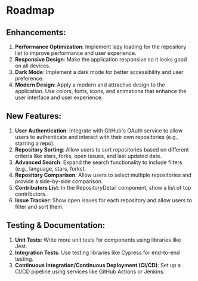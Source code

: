 # Roadmap

## Enhancements:

1. **Performance Optimization**: Implement lazy loading for the repository list to improve performance and user experience.
2. **Responsive Design**: Make the application responsive so it looks good on all devices.
3. **Dark Mode**: Implement a dark mode for better accessibility and user preference.
4. **Modern Design**: Apply a modern and attractive design to the application. Use colors, fonts, icons, and animations that enhance the user interface and user experience.

## New Features:

1. **User Authentication**: Integrate with GitHub's OAuth service to allow users to authenticate and interact with their own repositories (e.g., starring a repo).
2. **Repository Sorting**: Allow users to sort repositories based on different criteria like stars, forks, open issues, and last updated date.
3. **Advanced Search**: Expand the search functionality to include filters (e.g., language, stars, forks).
4. **Repository Comparison**: Allow users to select multiple repositories and provide a side-by-side comparison.
5. **Contributors List**: In the RepositoryDetail component, show a list of top contributors.
6. **Issue Tracker**: Show open issues for each repository and allow users to filter and sort them.

## Testing & Documentation:

1. **Unit Tests**: Write more unit tests for components using libraries like Jest.
2. **Integration Tests**: Use testing libraries like Cypress for end-to-end testing.
3. **Continuous Integration/Continuous Deployment (CI/CD)**: Set up a CI/CD pipeline using services like GitHub Actions or Jenkins.
